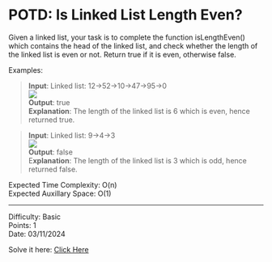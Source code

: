 # POTD: Is Linked List Length Even?

Given a linked list, your task is to complete the function isLengthEven() which contains the head of the linked list, and check whether the length of the linked list is even or not. Return true if it is even, otherwise false.

Examples:

>**Input**: Linked list: 12->52->10->47->95->0\
> <img src="https://media.geeksforgeeks.org/img-practice/prod/addEditProblem/700573/Web/Other/blobid1_1720646145.png">\
>**Output**: true\
>**Explanation**: The length of the linked list is 6 which is even, hence returned true.

>**Input**: Linked list: 9->4->3\
> <img src="https://media.geeksforgeeks.org/img-practice/prod/addEditProblem/700573/Web/Other/blobid0_1720646126.png">\
>**Output**: false\
>E**xplanation**: The length of the linked list is 3 which is odd, hence returned false.

Expected Time Complexity: O(n)\
Expected Auxillary Space: O(1)

<hr>

Difficulty: Basic\
Points: 1\
Date: 03/11/2024

Solve it here: [Click Here](https://www.geeksforgeeks.org/problems/linked-list-length-even-or-odd/1)

